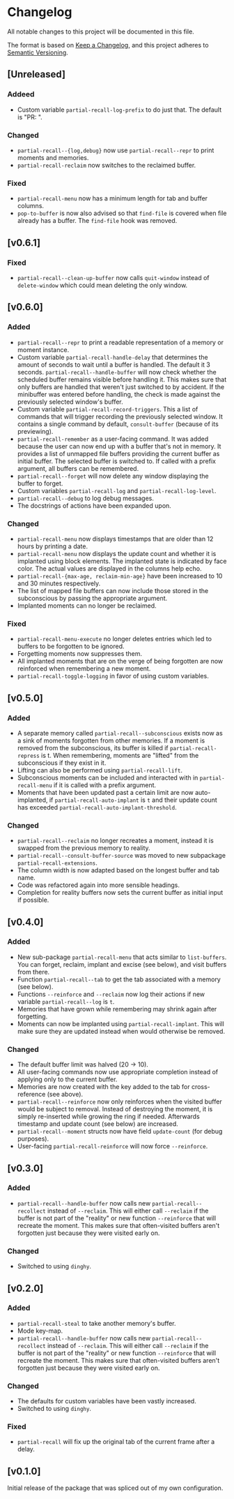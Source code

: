 # Changelog

All notable changes to this project will be documented in this file.

The format is based on [Keep a Changelog](https://keepachangelog.com/en/1.0.0/),
and this project adheres to [Semantic Versioning](https://semver.org/spec/v2.0.0.html).

## [Unreleased]

### Addeed

- Custom variable `partial-recall-log-prefix` to do just that. The
  default is "PR: ".

### Changed

- `partial-recall--{log,debug}` now use `partial-recall--repr` to
  print moments and memories.
- `partial-recall-reclaim` now switches to the reclaimed buffer.

### Fixed

- `partial-recall-menu` now has a minimum length for tab and buffer
  columns.
- `pop-to-buffer` is now also advised so that `find-file` is covered
  when file already has a buffer. The `find-file` hook was removed.

## [v0.6.1]

### Fixed

- `partial-recall--clean-up-buffer` now calls `quit-window` instead of
  `delete-window` which could mean deleting the only window.

## [v0.6.0]

### Added

- `partial-recall--repr` to print a readable representation of a
  memory or moment instance.
- Custom variable `partial-recall-handle-delay` that determines the
  amount of seconds to wait until a buffer is handled. The default it
  3 seconds. `partial-recall--handle-buffer` will now check whether
  the scheduled buffer remains visible before handling it. This makes
  sure that only buffers are handled that weren't just switched to by
  accident. If the minibuffer was entered before handling, the check
  is made against the previously selected window's buffer.
- Custom variable `partial-recall-record-triggers`. This a list of
  commands that will trigger recording the previously selected window.
  It contains a single command by default, `consult-buffer` (because
  of its previewing).
- `partial-recall-remember` as a user-facing command. It was added
  because the user can now end up with a buffer that's not in memory.
  It provides a list of unmapped file buffers providing the current
  buffer as initial buffer. The selected buffer is switched to. If
  called with a prefix argument, all buffers can be remembered.
- `partial-recall--forget` will now delete any window displaying the
  buffer to forget.
- Custom variables `partial-recall-log` and
  `partial-recall-log-level`.
- `partial-recall--debug` to log debug messages.
- The docstrings of actions have been expanded upon.

### Changed

- `partial-recall-menu` now displays timestamps that are older than 12
  hours by printing a date.
- `partial-recall-menu` now displays the update count and whether it
  is implanted using block elements. The implanted state is indicated
  by face color. The actual values are displayed in the columns help
  echo.
- `partial-recall-{max-age, reclaim-min-age}` have been increased to
  10 and 30 minutes respectively.
- The list of mapped file buffers can now include those stored in the
  subconscious by passing the appropriate argument.
- Implanted moments can no longer be reclaimed.

### Fixed

- `partial-recall-menu-execute` no longer deletes entries which led to
  buffers to be forgotten to be ignored.
- Forgetting moments now suppresses them.
- All implanted moments that are on the verge of being forgotten are
  now reinforced when remembering a new moment.
- `partial-recall-toggle-logging` in favor of using custom variables.

## [v0.5.0]

### Added

- A separate memory called `partial-recall--subconscious` exists now
  as a sink of moments forgotten from other memories. If a moment is
  removed from the subconscious, its buffer is killed if
  `partial-recall-repress` is t. When remembering, moments are
  "lifted" from the subconscious if they exist in it.
- Lifting can also be performed using `partial-recall-lift`.
- Subconscious moments can be included and interacted with in
  `partial-recall-menu` if it is called with a prefix argument.
- Moments that have been updated past a certain limit are now
  auto-implanted, if `partial-recall-auto-implant` is `t` and their
  update count has exceeded `partial-recall-auto-implant-threshold`.

### Changed

- `partial-recall--reclaim` no longer recreates a moment, instead it
  is swapped from the previous memory to reality.
- `partial-recall--consult-buffer-source` was moved to new subpackage
  `partial-recall-extensions`.
- The column width is now adapted based on the longest buffer and tab
  name.
- Code was refactored again into more sensible headings.
- Completion for reality buffers now sets the current buffer as
  initial input if possible.

## [v0.4.0]

### Added

- New sub-package `partial-recall-menu` that acts similar to
  `list-buffers`. You can forget, reclaim, implant and excise (see
  below), and visit buffers from there.
- Function `partial-recall--tab` to get the tab associated
  with a memory (see below).
- Functions `--reinforce` and `--reclaim` now log their actions if new
  variable `partial-recall--log` is `t`.
- Memories that have grown while remembering may shrink again after
  forgetting.
- Moments can now be implanted using `partial-recall-implant`. This
  will make sure they are updated instead when would otherwise be
  removed.

### Changed

- The default buffer limit was halved (20 -> 10).
- All user-facing commands now use appropriate completion instead of
  applying only to the current buffer.
- Memories are now created with the key added to the tab for
  cross-reference (see above).
- `partial-recall--reinforce` now only reinforces when the visited
  buffer would be subject to removal. Instead of destroying the
  moment, it is simply re-inserted while growing the ring if needed.
  Afterwards timestamp and update count (see below) are increased.
- `partial-recall--moment` structs now have field `update-count` (for
  debug purposes).
- User-facing `partial-recall-reinforce` will now force `--reinforce`.

## [v0.3.0]

### Added

- `partial-recall--handle-buffer` now calls new
  `partial-recall--recollect` instead of `--reclaim`. This will either
  call `--reclaim` if the buffer is not part of the "reality" or new
  function `--reinforce` that will recreate the moment. This makes
  sure that often-visited buffers aren't forgotten just because they
  were visited early on.

### Changed

- Switched to using `dinghy`.

## [v0.2.0]

### Added

- `partial-recall-steal` to take another memory's buffer.
- Mode key-map.
- `partial-recall--handle-buffer` now calls new
  `partial-recall--recollect` instead of `--reclaim`. This will either
  call `--reclaim` if the buffer is not part of the "reality" or new
  function `--reinforce` that will recreate the moment. This makes
  sure that often-visited buffers aren't forgotten just because they
  were visited early on.

### Changed

- The defaults for custom variables have been vastly increased.
- Switched to using `dinghy`.

### Fixed

- `partial-recall` will fix up the original tab of the current frame
  after a delay.

## [v0.1.0]

Initial release of the package that was spliced out of my own
configuration.
